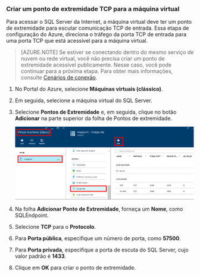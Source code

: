 ### Criar um ponto de extremidade TCP para a máquina virtual

Para acessar o SQL Server da Internet, a máquina virtual deve ter um ponto de extremidade para escutar comunicação TCP de entrada. Essa etapa de configuração do Azure, direciona o tráfego da porta TCP de entrada para uma porta TCP que está acessível para a máquina virtual.

>[AZURE.NOTE] Se estiver se conectando dentro do mesmo serviço de nuvem ou rede virtual, você não precisa criar um ponto de extremidade acessível publicamente. Nesse caso, você pode continuar para a próxima etapa. Para obter mais informações, consulte [Cenários de conexão](../articles/virtual-machines/virtual-machines-windows-classic-sql-connect.md#connection-scenarios).

1. No Portal do Azure, selecione **Máquinas virtuais (clássico)**.

2. Em seguida, selecione a máquina virtual do SQL Server.

3. Selecione **Pontos de Extremidade** e, em seguida, clique no botão **Adicionar** na parte superior da folha de Pontos de extremidade.

	![Etapas do Portal para Criação de Pontos de Extremidade](./media/virtual-machines-sql-server-connection-steps/portal-endpoint-creation.png)

4. Na folha **Adicionar Ponto de Extremidade**, forneça um **Nome**, como SQLEndpoint.

5. Selecione **TCP** para o **Protocolo**.

6. Para **Porta pública**, especifique um número de porta, como **57500**.

7. Para **Porta privada**, especifique a porta de escuta do SQL Server, cujo valor padrão é **1433**.

6. Clique em **OK** para criar o ponto de extremidade.

<!---HONumber=AcomDC_0629_2016-->